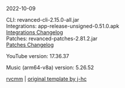 2022-10-09
  
CLI: revanced-cli-2.15.0-all.jar  
Integrations: app-release-unsigned-0.51.0.apk  
[Integrations Changelog](https://github.com/revanced/revanced-integrations/releases/tag/v0.51.0)  
Patches: revanced-patches-2.81.2.jar  
[Patches Changelog](https://github.com/revanced/revanced-patches/releases/tag/v2.81.2)  

YouTube version: 17.36.37  

Music (arm64-v8a) version: 5.26.52  

[rvcmm](https://github.com/thrwKappu/rvcmm) | [original template by j-hc](https://github.com/j-hc/revanced-magisk-module)
